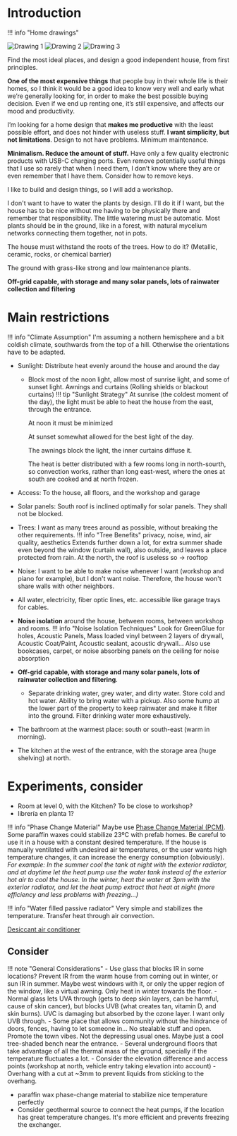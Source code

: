 





# Introduction
!!! info "Home drawings"

![Drawing 1](./assets/images/drawing_1.png)
![Drawing 2](./assets/images/drawing_2.png)
![Drawing 3](./assets/images/drawing_3.png)

Find the most ideal places, and design a good independent house, from first principles.

**One of the most expensive things** that people buy in their whole life is their homes, so I think it would be a good idea to know very well and early what we’re generally looking for, in order to make the best possible buying decision. Even if we end up renting one, it’s still expensive, and affects our mood and productivity.

I’m looking for a home design that **makes me productive** with the least possible effort, and does not hinder with useless stuff. **I want simplicity, but not limitations**. Design to not have problems. Minimum maintenance.

**Minimalism. Reduce the amount of stuff.** Have only a few quality electronic products with USB-C charging ports. Even remove potentially useful things that I use so rarely that when I need them, I don’t know where they are or even remember that I have them. Consider how to remove keys.

I like to build and design things, so I will add a workshop.

I don't want to have to water the plants by design. I'll do it if I want, but the house has to be nice without me having to be physically there and remember that responsibility. The little watering must be automatic. Most plants should be in the ground, like in a forest, with natural mycelium networks connecting them together, not in pots.

The house must withstand the roots of the trees. How to do it? (Metallic, ceramic, rocks, or chemical barrier)

The ground with grass-like strong and low maintenance plants.

**Off-grid capable, with storage and many solar panels, lots of rainwater collection and filtering**



# Main restrictions

!!! info "Climate Assumption"
    I'm assuming a nothern hemisphere and a bit coldish climate, southwards from the top of a hill. Otherwise the orientations have to be adapted.

- Sunlight: Distribute heat evenly around the house and around the day
    - Block most of the noon light, allow most of sunrise light, and some of sunset light. Awnings and curtains (Rolling shields or blackout curtains)
    !!! tip "Sunlight Strategy"
        At sunrise (the coldest moment of the day), the light must be able to heat the house from the east, through the entrance. 
        
        At noon it must be minimized
        
        At sunset somewhat allowed for the best light of the day.
        
        The awnings block the light, the inner curtains diffuse it.
        
        The heat is better distributed with a few rooms long in north-sourth, so convection works, rather than long east-west, where the ones at south are cooked and at north frozen.
- Access: To the house, all floors, and the workshop and garage
- Solar panels: South roof is inclined optimally for solar panels. They shall not be blocked.
- Trees: I want as many trees around as possible, without breaking the other requirements.
    !!! info "Tree Benefits"
        privacy, noise, wind, air quality, aesthetics
        Extends further down a lot, for extra summer shade even beyond the window (curtain wall), also outside, and leaves a place protected from rain. At the north, the roof is useless so -> rooftop
- Noise: I want to be able to make noise whenever I want (workshop and piano for example), but I don't want noise. Therefore, the house won't share walls with other neighbors.

- All water, electricity, fiber optic lines, etc. accessible like garage trays for cables.
- **Noise isolation** around the house, between rooms, between workshop and rooms.
    !!! info "Noise Isolation Techniques"
        Look for GreenGlue for holes, Acoustic Panels, Mass loaded vinyl between 2 layers of drywall, Acoustic Coat/Paint, Acoustic sealant, acoustic drywall… Also use bookcases, carpet, or noise absorbing panels on the ceiling for noise absorption
- **Off-grid capable, with storage and many solar panels, lots of rainwater collection and filtering**.
    - Separate drinking water, grey water, and dirty water. Store cold and hot water. Ability to bring water with a pickup. Also some hump at the lower part of the property to keep rainwater and make it filter into the ground. Filter drinking water more exhaustively.

- The bathroom at the warmest place: south or south-east (warm in morning).
- The kitchen at the west of the entrance, with the storage area (huge shelving) at north.









# Experiments, consider
- Room at level 0, with the Kitchen? To be close to workshop?
- librería en planta 1?

!!! info "Phase Change Material"
    Maybe use [Phase Change Material (PCM)](https://phasechange.com/). Some paraffin waxes could stabilize 23ºC with prefab homes. Be careful to use it in a house with a constant desired temperature. If the house is manually ventilated with undesired air temperatures, or the user wants high temperature changes, it can increase the energy consumption (obviously). *For example: In the summer cool the tank at night with the exterior radiator, and at daytime let the heat pump use the water tank instead of the exterior hot air to cool the house. In the winter, heat the water at 3pm with the exterior radiator, and let the heat pump extract that heat at night (more efficiency and less problems with freezing…)*

!!! info "Water filled passive radiator"
    Very simple and stabilizes the temperature. Transfer heat through air convection.

[Desiccant air conditioner](https://youtu.be/R_g4nT4a28U)

## Consider

!!! note "General Considerations"
    - Use glass that blocks IR in some locations? Prevent IR from the warm house from coming out in winter, or sun IR in summer. Maybe west windows with it, or only the upper region of the window, like a virtual awning. Only heat in winter towards the floor.
        - Normal glass lets UVA through (gets to deep skin layers, can be harmful, cause of skin cancer), but blocks UVB (what creates tan, vitamin D, and skin burns). UVC is damaging but absorbed by the ozone layer. I want only UVB through.
    - Some place that allows community without the hindrance of doors, fences, having to let someone in... No stealable stuff and open. Promote the town vibes. Not the depressing usual ones. Maybe just a cool tree-shaded bench near the entrance.
    - Several underground floors that take advantage of all the thermal mass of the ground, specially if the temperature fluctuates a lot.
    - Consider the elevation difference and access points (workshop at north, vehicle entry taking elevation into account)
    - Overhang with a cut at ~3mm to prevent liquids from sticking to the overhang.

- paraffin wax phase-change material to stabilize nice temperature perfectly
- Consider geothermal source to connect the heat pumps, if the location has great temperature changes. It's more efficient and prevents freezing the exchanger.


